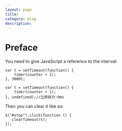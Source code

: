 ```yaml
---
layout: page
title:	
category: blog
description: 
---
```

# Preface

You need to give JavaScript a reference to the interval:

	var t = setTimeout(function() {
		timer(counter + 1);
	}, 3000);

	var t = setTimeout(function() {
		timer(counter + 1);
	}, undefined);//立即执行:0ms

Then you can clear it like so:

	$("#stop").click(function () {
	   clearTimeout(t);
	});
